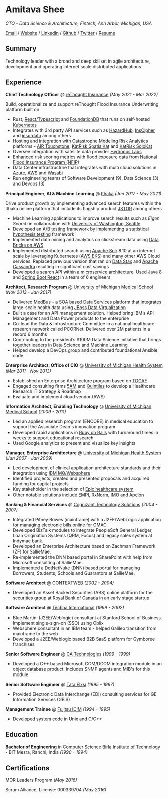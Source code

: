 # Amitava Shee

_CTO - Data Science & Architecture, Fintech, Ann Arbor, Michigan, USA_

<a class="bi bi-envelope" href="mailto:amitava.shee@gmail.com"> Email</a> / <a class="bi bi-globe" href="{{site_url}}"> Website</a> / <a class="bi bi-linkedin" href="https://www.linkedin.com/in/amitavashee/"> LinkedIn</a> / <a class="bi bi-github" href="https://github.com/ashee/"> Github</a> / <a class="bi bi-twitter" href="https://twitter.com/amitavashee/"> Twitter</a> / <a class="bi bi-file-earmark-pdf" href="{{site_url}}/Amitava Shee Resume.pdf"> Resume</a>

## Summary
Technology leader with a broad and deep skillset in agile architecture, development and operating internet scale distributed applications

## Experience

**Chief Technology Officer** @ [reThought Insurance](https://www.rethoughtinsurance.com/) _(May 2021 - Mar 2022)_

Build, operationalize and support reThought Flood Insurance Underwriting platform built on 
- Rust, [React/Typescript](https://reactjs.org/) and [FoundationDB](https://www.foundationdb.org/) that runs on self-hosted [Kubernetes](https://github.com/kubernetes-sigs/kubespray)
- Integrates with 3rd party API services such as [HazardHub](https://hazardhub.com/), [InsCipher](https://www.inscipher.com/) and [insurdata](https://www.insurdata.io/) among others
- Hosting and integration with Catastrophe Modeling Risk Analytics platforms - [AIR Touchstone](https://www.air-worldwide.com/software-solutions/Touchstone/), [KatRisk SpatialKat](https://www.katrisk.com/spatialkat) and [KatRisk SoloKat](https://www.katrisk.com/solokat)
- Oversee integration with satellite data provider [Hydronos Labs](https://hydronoslabs.com/)
- Enhanced risk scoring metrics with flood exposure data from [National Flood Insurance Program (NFIP)](https://www.fema.gov/flood-insurance)
- Data Center infrastructure that integrates with multi cloud solutions in [Azure](https://azure.microsoft.com/en-us/), [AWS](https://aws.amazon.com/) and [Wasabi](https://wasabi.com/)
- Run engineering teams of Software Development (9), Data Science (3) and Devops (3)

**Principal Engineer, AI & Machine Learning** @ [Ithaka](https://www.ithaka.org/) _(Jan 2017 - May 2021)_

Drive product growth by implementing advanced search features within the Ithaka online platform that include its flagship product [JSTOR](https://www.jstor.org/) among others
- Machine Learning applications to improve search results such as _Eigen Search_ in collaboration with [University of Washington, Seattle](https://www.washington.edu/)
- Developed an [A/B testing](https://en.wikipedia.org/wiki/A/B_testing) framework by implementing a statistical [hypothesis testing](https://towardsdatascience.com/hypothesis-testing-for-a-b-test-an-application-of-inferential-statistics-5ae2e779ff04) framework
- Implemented data mining and analytics on clickstream data using [Data Bricks on AWS](https://databricks.com/product/aws)
- Implemented distributed search using [Apache Solr](https://solr.apache.org/) 8.10 at an internet scale by leveraging Kubernetes ([AWS EKS](https://aws.amazon.com/eks/)) and many other AWS Cloud services. Replaced previous version that ran on [Data Stax](https://www.datastax.com/products/datastax-enterprise/dse-search) and [Apache Cassandra](https://docs.datastax.com/en/landing_page/doc/landing_page/cassandra.html#CassandradocumentationincludedwithDataStaxEnterprise) resulting in significant cost savings
- Developed a search API within a [microservice architecture](https://martinfowler.com/articles/microservices.html). Used [Java 8](https://www.oracle.com/java/technologies/java8.html) and [Spring Boot React](https://spring.io/reactive) in a team of 6 engineers

**Architect, Research Program** @ [University of Michigan Medical School](https://www.uofmhealth.org/) _(Nov 2013 - Jan 2017)_
- Delivered MedBus – a SOA based Data Services platform that integrates large-scale health data using [JBoss Data Virtualization](https://developers.redhat.com/products/datavirt/overview)
- Built a case for an API management solution. Helped bring IBM’s API Management and Data Power products to the enterprise
- Co-lead the Data & Infrastructure Committee in a national healthcare research network called PCORNet. Delivered over 2M patients in a record 6 months
- Contributing to the president’s $100M Data Science Initiative that brings together leaders in Data Science and Machine Learning
- Helped develop a DevOps group and contributed foundational Ansible code

**Enterprise Architect, Office of CIO** @ [University of Michigan Health System](https://www.uofmhealth.org/) _(Mar 2011 - Nov 2013)_
- Established an Enterprise Architecture program based on [TOGAF](https://www.opengroup.org/togaf)
- Engaged consulting firms [5AM](https://www.5amsolutions.com/) and [Quintiles](https://www.iqvia.com/) to develop a Healthcare Research IT Strategy & Roadmap
- Evaluate and implement cloud vendor (AWS)

**Information Architect, Enabling Technology** @ [University of Michigan Medical School](https://medicine.umich.edu/medschool/home) _(2009 - 2011)_
- Led an applied research program (ENCORE) in medical education to support the Associate Dean's innovation program
- Developed rapid applications in [Ruby on Rails](https://rubyonrails.org/) with turnaround times in weeks to support educational research
- Used Google analytics to present and visualize key insights

**Manager, Enterprise Architecture** @ [University of Michigan Health System](https://www.uofmhealth.org/) _(Jun 2007 - Jan 2009)_
- Led development of clinical application architecture standards and their integration using [IBM MQ/Websphere](https://www.ibm.com/products/mq)
- Identified projects, created and presented proposals and acquired funding for capital projects
- Key stakeholder in the selection of [Epic healthcare system](https://www.epic.com/)
- Other notable solutions include [EMPI](https://portal.ct.gov/DSS/ITS/DSS-HealthIT/Business-Intelligence-and-DSS-HealthIT/Enterprise-Master-Person-Index), [RxNorm](https://www.nlm.nih.gov/research/umls/rxnorm/index.html), [IMO](https://www.imohealth.com/) and [Apelon](https://www.apelon.com/)

**Banking & Financial Services** @ [Cognizant Technology Solutions](https://www.cognizant.com/nl/en/banking) _(2004 - 2007)_
- Integrated Pitney Bowes (mainframe) with a J2EE/WebLogic application for managing electronic bills online for GMAC.
- Developed BizTalk modules to integrate PeopleSoft General Ledger, Loan Origination Systems (QRM, Focus) and legacy sales system at Indymac bank.
- Developed an Enterprise Architecture based on Zachman Framework (ZF) for SallieMae. 
- Re-implemented the DNN based portal in SharePoint with help from Microsoft consulting at SallieMae. 
- Implemented a DotNetNuke (DNN) based portal for managing Borrowers, Students, Schools and Guarantors at SallieMae.

**Software Architect** @ [CONTEXTWEB](https://www.crunchbase.com/organization/contextweb) _(2002 - 2004)_
- Developed an Asset Backed Securities (ABS) online platform for the securities group at [Royal Bank of Canada](https://www.rbccm.com/en/) in an early stage startup

**Software Architect** @ [Techna International](https://www.crunchbase.com/organization/techna) _(1999 - 2002)_
- Blue Martini (J2EE/Weblogic) consultant at Stanford School of Business. Implement single-sign-on (SSO) using Oblix
- Websphere consultant in an IBM team - helped Galileo transition from mainframe to the web
- Developed a J2EE/Weblogic based B2B SaaS platform for Gymboree franchises


**Senior Software Engineer** @ [CA Technologies](https://company.monsterindia.com/catcgin/) _(1999 - 1999)_
- Developed a C++ based Microsoft COM/DCOM integration module in an object database product. Includes SNMP agents and MIB's for this module

**Senior Software Engineer** @ [Tata Elxsi](https://www.tataelxsi.com/) _(1995 - 1997)_
- Provided Electronic Data Interchange (EDI) consulting services for GE Information Services (GEIS)

**Management Trainee** @ [Fujitsu ICIM](http://www.source2update.com/Company-History/Fujitsu-ICIM-FUJICI.html) _(1994 - 1995)_
- Developed system code in Unix and C/C++

## Education

**Bachelor of Engineering** in Computer Science
[Birla Institute of Technology](https://www.bitmesra.ac.in) - BIT Mesra, Ranchi, India _(1990 - 1994)_

## Certifications
MOR Leaders Program  _(May 2016)_

Scrum Alliance, License: 000339704  _(May 2016)_
